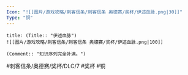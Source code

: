 ```yaml
---
Icon: "![[图片/游戏攻略/刺客信条/刺客信条 奥德赛/奖杯/伊述血脉.png|30]]"
Type: "铜"
---
```

```ad-common-bronze-trophy
title: (Title:: "伊述血脉")
![[图片/游戏攻略/刺客信条/刺客信条 奥德赛/奖杯/伊述血脉.png|100]]

(Comment:: "知识序列完全补满。")
```

#刺客信条/奥德赛/奖杯/DLC/7 #奖杯 #铜
